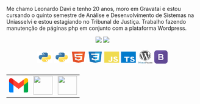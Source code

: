 Me chamo Leonardo Davi e tenho 20 anos, moro em Gravataí e estou cursando o quinto semestre de Análise e Desenvolvimento de Sistemas na Uniasselvi e estou estagiando no Tribunal de Justiça.
Trabalho fazendo manutenção de páginas php em conjunto com a plataforma Wordpress.

<div align="center">
  <img height="150em" src="https://github-readme-stats.vercel.app/api?username=ldnrodrigues&show_icons=true&theme=algolia"/>
  <img height="110em" src="https://github-readme-stats.vercel.app/api/top-langs/?username=ldnrodrigues&layout=compact&langs_count=16&theme=algolia"/>
</div>

<div align="center" inline_block"><br>
  <img align="center" alt="React" height="30" width="40" src="https://raw.githubusercontent.com/devicons/devicon/master/icons/python/python-original.svg">
  <img align="center" alt="Python" height="30" width="40" src="https://raw.githubusercontent.com/devicons/devicon/master/icons/python/python-original.svg">
  <img align="center" alt="HTML" height="30" width="40" src="https://raw.githubusercontent.com/devicons/devicon/master/icons/html5/html5-original.svg">
  <img align="center" alt="CSS" height="30" width="40" src="https://raw.githubusercontent.com/devicons/devicon/master/icons/css3/css3-original.svg">
  <img align="center" alt="Js" height="30" width="40" src="https://raw.githubusercontent.com/devicons/devicon/master/icons/javascript/javascript-plain.svg">
  <img align="center" alt="Ts" height="30" width="40" src="https://raw.githubusercontent.com/devicons/devicon/master/icons/typescript/typescript-plain.svg">
  <img align="center" alt="WP" height="35" width="40" src= "https://github.com/devicons/devicon/blob/master/icons/wordpress/wordpress-original.svg">
  <img align="center" alt="Bootstrap" height="35" width="35" src="Ícones/bootstrap.png" >
</div>

  ##

<div>
    <table border: 0; align="center">
      <tr>
        <td align="center"><a href="mailto:leonardonr@gmail.com"><img height="50" width="50" src="Ícones/Gmail Icon.png" target="_blank"></td>
        <td align="center"><a href="https://www.linkedin.com/in/leonardo-rodrigues/" target="_blank"><img height="50" width="50" src="Ícones/LinkedIn Icon.png" target="_blank"></td>
        <td align="center"><a href="https://instagram.com/leozin_c7" target="_blank"><img height="50" width="50" src="Ícones/Instagram Icon.png" target="_blank"></td>
      </tr>
  </table>
</div>
